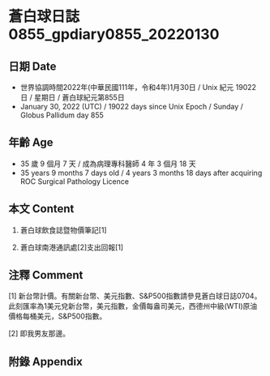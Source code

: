 [_metadata_:encoding]: - "utf-8"
[_metadata_:language]: - "zh-Hant-TW"
[_metadata_:fileformat]: - "markdown"
[_metadata_:MIME_type]: - "text/plain"
[_metadata_:markdown_version]: - "commonmark version 0.30"
[_metadata_:markdown_spec]: - "https://spec.commonmark.org/0.30/"

# 蒼白球日誌0855_gpdiary0855_20220130 #

## 日期 Date ##

* 世界協調時間2022年(中華民國111年，令和4年)1月30日 / Unix 紀元 19022 日 / 星期日 / 蒼白球紀元第855日
* January 30, 2022 (UTC) / 19022 days since Unix Epoch / Sunday / Globus Pallidum day 855

## 年齡 Age ##

* 35 歲 9 個月 7 天 / 成為病理專科醫師 4 年 3 個月 18 天
* 35 years 9 months 7 days old / 4 years 3 months 18 days after acquiring ROC Surgical Pathology Licence

## 本文 Content ##

1. 蒼白球飲食誌暨物價筆記[1]

    
2. 蒼白球南港通訊處[2]支出回報[1]

    

## 注釋 Comment ##

[1] 新台幣計價。有關新台幣、美元指數、S&P500指數請參見蒼白球日誌0704。此刻匯率為1美元兌新台幣，美元指數，金價每盎司美元，西德州中級(WTI)原油價格每桶美元，S&P500指數。


[2] 即我男友那邊。



## 附錄 Appendix ##

